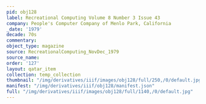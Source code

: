 ```yaml
---
pid: obj128
label: Recreational Computing Volume 8 Number 3 Issue 43
company: People's Computer Company of Menlo Park, California
_date: '1979'
decade: 70s
commentary: 
object_type: magazine
source: RecreationalComputing_NovDec_1979
source_name: 
order: '127'
layout: qatar_item
collection: temp_collection
thumbnail: "/img/derivatives/iiif/images/obj128/full/250,/0/default.jpg"
manifest: "/img/derivatives/iiif/obj128/manifest.json"
full: "/img/derivatives/iiif/images/obj128/full/1140,/0/default.jpg"
---
```

